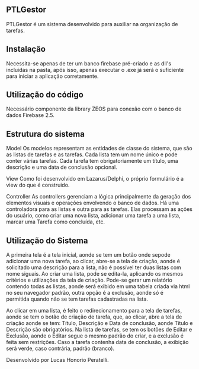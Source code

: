 ## PTLGestor
  PTLGestor é um sistema desenvolvido para auxiliar na organização de tarefas.

## Instalação
  Necessita-se apenas de ter um banco firebase pré-criado e as dll's incluidas na pasta, após isso, apenas executar o .exe já será o suficiente para iniciar a aplicação corretamente.

## Utilização do código
  Necessário componente da library ZEOS para conexão com o banco de dados Firebase 2.5.

## Estrutura do sistema
  Model
  Os modelos representam as entidades de classe do sistema, que são as listas de tarefas e as tarefas. Cada lista tem um nome único e pode conter várias tarefas. Cada tarefa tem obrigatoriamente um título, uma descrição e uma data de conclusão opcional.
  
  View
  Como foi desenvolvido em Lazarus/Delphi, o próprio formulário é a view do que é construido.
  
  Controller
  As controllers gerenciam a lógica principalmente da geração dos elementos visuais e operações envolvendo o banco de dados. Há uma controladora para as listas e outra para as tarefas. Elas processam as ações do usuário, como criar uma nova lista, adicionar uma tarefa a 
  uma lista, marcar uma Tarefa como concluída, etc.

## Utilização do Sistema
  A primeira tela é a tela inicial, aonde se tem um botão onde sepode adicionar uma nova tarefa, ao clicar, abre-se a tela de criação, aonde é solicitado uma descrição para a lista, não é possível ter duas listas com nome siguais.
  Ao criar uma lista, pode se edita-la, aplicando os mesmos critérios e utilizações da tela de criação. Pode-se gerar um relatório contendo todas as listas, aonde será exibido em uma tabela criada via html no seu navegador padrão, outra opção é a exclusão, aonde só é   
  permitida quando não se tem tarefas cadastradas na lista.

  Ao clicar em uma lista, é feito o redirecionamento para a tela de tarefas, aonde se tem o botão de criação de tarefa, que, ao clicar, abre a tela de criação aonde se tem: Título, Descrição e Data de conclusão, aonde Titulo e Descrição são obrigatórios.
  Na lista de tarefas, se tem os botões de Editar e Exclusão, aonde o Editar segue o mesmo padrão do criar, e a exclusão é feita sem restrições. 
  Caso a tarefa contenha data de conclusão, a exibição será verde, caso contrária, padrão (branco).
  
Desenvolvido por Lucas Honorio Peratelli.
